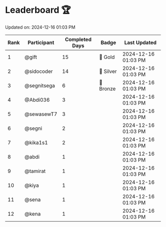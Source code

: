 # Leaderboard 🏆

Updated on: 2024-12-16 01:03 PM

| Rank | Participant       | Completed Days | Badge      | Last Updated         |
|------|-------------------|----------------|------------|----------------------|
| 1    | @gift             | 15             | 🏅 Gold     | 2024-12-16 01:03 PM |
| 2    | @sidocoder        | 14             | 🥈 Silver   | 2024-12-16 01:03 PM |
| 3    | @segnitsega       | 6              | 🥉 Bronze   | 2024-12-16 01:03 PM |
| 4    | @Abdi036          | 3              |            | 2024-12-16 01:03 PM |
| 5    | @sewasewT7        | 3              |            | 2024-12-16 01:03 PM |
| 6    | @segni            | 2              |            | 2024-12-16 01:03 PM |
| 7    | @kika1s1          | 2              |            | 2024-12-16 01:03 PM |
| 8    | @abdi             | 1              |            | 2024-12-16 01:03 PM |
| 9    | @tamirat          | 1              |            | 2024-12-16 01:03 PM |
| 10   | @kiya             | 1              |            | 2024-12-16 01:03 PM |
| 11   | @sena             | 1              |            | 2024-12-16 01:03 PM |
| 12   | @kena             | 1              |            | 2024-12-16 01:03 PM |
